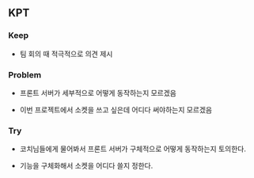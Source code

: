 ## KPT

### Keep

- 팀 회의 때 적극적으로 의견 제시

### Problem

- 프론트 서버가 세부적으로 어떻게 동작하는지 모르겠음

- 이번 프로젝트에서 소켓을 쓰고 싶은데 어디다 써야하는지 모르겠음

### Try

- 코치님들에게 물어봐서 프론트 서버가 구체적으로 어떻게 동작하는지 토의한다.

- 기능을 구체화해서 소켓을 어디다 쓸지 정한다.
